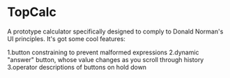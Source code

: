 # TopCalc

A prototype calculator specifically designed to comply to Donald Norman's UI principles. It's got some cool features:

1.button constraining to prevent malformed expressions
2.dynamic "answer" button, whose value changes as you scroll through history
3.operator descriptions of buttons on hold down
